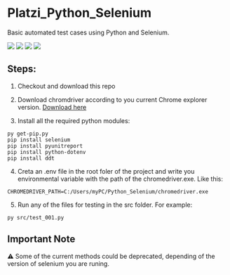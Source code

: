 # Platzi_Python_Selenium
Basic automated test cases using Python and Selenium.

<img src="https://img.shields.io/badge/Python-3776AB?style=for-the-badge&logo=python&logoColor=white" /> <img src="https://img.shields.io/badge/Selenium-43B02A?style=for-the-badge&logo=Selenium&logoColor=white" /> <img src="https://img.shields.io/badge/Visual_Studio_Code-0078D4?style=for-the-badge&logo=visual%20studio%20code&logoColor=white" /> <img src="https://img.shields.io/badge/Google_chrome-4285F4?style=for-the-badge&logo=Google-chrome&logoColor=white" />
## Steps:
1. Checkout and download this repo
2. Download chromdriver according to you current Chrome explorer version. [Download here](https://chromedriver.chromium.org/)

3. Install all the required python modules:

```
py get-pip.py
pip install selenium
pip install pyunitreport
pip install python-dotenv
pip install ddt
```

4. Creta an .env file in the root foler of the project and write you environmental variable with the path of the chromedriver.exe. Like this: 

```
CHROMEDRIVER_PATH=C:/Users/myPC/Python_Selenium/chromedriver.exe
```

5. Run any of the files for testing in the src folder. For example:

```
py src/test_001.py
```

## Important Note
:warning: Some of the current methods could be deprecated, depending of the version of selenium you are runing. 
